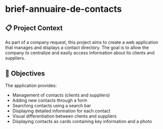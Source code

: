 # brief-annuaire-de-contacts

## 📋 Project Context

As part of a company request, this project aims to create a web application that manages and displays a contact directory. The goal is to allow the company to centralize and easily access information about its clients and suppliers.

## 🎯 Objectives

The application provides:

- Management of contacts (clients and suppliers)
- Adding new contacts through a form
- Searching contacts using a search bar
- Displaying detailed information for each contact
- Visual differentiation between clients and suppliers
- Displaying contacts as cards containing key information and a photo